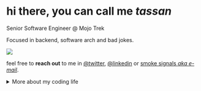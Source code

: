 # hi there, you can call me *tassan*

Senior Software Engineer @ Mojo Trek

Focused in backend, software arch and bad jokes.

![](https://64.media.tumblr.com/466f33e59dbb8d5682d17ca57ae53e00/tumblr_n594zqluJ31rpfk7eo1_500.gif)

feel free to **reach out** to me in [@twitter](https://twitter.com/tassandev), [@linkedin](https://www.linkedin.com/in/flavio-tassan/) or [smoke signals *aka e-mail*](mailto:ftassan@pm.me).

<details>
<summary> More about my coding life</summary>
<br />

![Top Langs](https://github-readme-stats.vercel.app/api/top-langs/?username=tassan&layout=compact&hide=DIGITAL%20Command%20Language,css,html)

![tassan's github stats](https://github-readme-stats.vercel.app/api?username=tassan&count_private=true&show_icons=true&theme=onedark)

</details>
